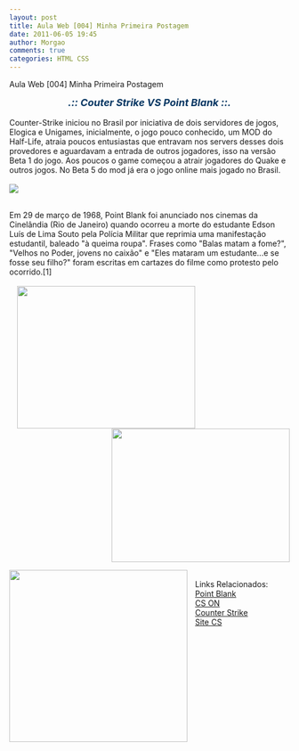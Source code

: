 ```yaml
---
layout: post
title: Aula Web [004] Minha Primeira Postagem
date: 2011-06-05 19:45
author: Morgao
comments: true
categories: HTML CSS
---
```

Aula Web [004] Minha Primeira Postagem

<div style="color: #073763; text-align: center;"><span style="font-size: large;"><i><b>.:: Couter Strike VS Point Blank ::.</b></i></span></div><div style="color: #073763;"><br />
</div>Counter-Strike iniciou no Brasil por iniciativa de dois servidores de jogos, Elogica e Unigames, inicialmente, o jogo pouco conhecido, um MOD do Half-Life, atraia poucos entusiastas que entravam nos servers desses dois provedores e aguardavam a entrada de outros jogadores, isso na versão Beta 1 do jogo. Aos poucos o game começou a atrair jogadores do Quake e outros jogos. No Beta 5 do mod já era o jogo online mais jogado no Brasil.<br />
<br />
<div class="separator" style="clear: both; text-align: center;"><a href="http://dani.greenchannel.ro/wp-content/uploads/2009/10/counter-strike.png" style="clear: left; float: left; margin-bottom: 1em; margin-right: 1em;"><img border="0" src="http://dani.greenchannel.ro/wp-content/uploads/2009/10/counter-strike.png" /></a></div><div class="separator" style="clear: both; text-align: center;"></div><div class="separator" style="clear: both; text-align: center;"></div><div class="separator" style="clear: both; text-align: center;"></div><div class="separator" style="clear: both; text-align: center;"><br />
</div>Em 29 de março de 1968, Point Blank foi anunciado nos cinemas da Cinelândia (Rio de Janeiro) quando ocorreu a morte do estudante Edson Luís de Lima Souto pela Polícia Militar que reprimia uma manifestação estudantil, baleado "à queima roupa". Frases como "Balas matam a fome?", "Velhos no Poder, jovens no caixão" e "Eles mataram um estudante...e se fosse seu filho?" foram escritas em cartazes do filme como protesto pelo ocorrido.[1]<br />
<br />
<a href="https://blogger.googleusercontent.com/img/b/R29vZ2xl/AVvXsEj-Nq3DDOv_ubcJZhs9aCtIFgCOAIYVFPlrof08By8reALeJQJVu38Bo-ZZkU54SBF511iXgby6dlHQXLAVh2GI-RH2nu0u8q1WXYSzzAEUYAYVS62XSKpOAS5iZss0of0KXmJebp11Cbxx/s1600/counter-strike-server.jpg" style="margin-left: 1em; margin-right: 1em;"><img border="0" height="256" src="https://blogger.googleusercontent.com/img/b/R29vZ2xl/AVvXsEj-Nq3DDOv_ubcJZhs9aCtIFgCOAIYVFPlrof08By8reALeJQJVu38Bo-ZZkU54SBF511iXgby6dlHQXLAVh2GI-RH2nu0u8q1WXYSzzAEUYAYVS62XSKpOAS5iZss0of0KXmJebp11Cbxx/s320/counter-strike-server.jpg" width="320" /></a><br />
<div class="separator" style="clear: both; text-align: center;"><a href="http://www.s1consultant.com/tiny/img/Image/PointBlank_20090923_140940.jpg" style="clear: right; float: right; margin-bottom: 1em; margin-left: 1em;"><img border="0" height="240" src="http://www.s1consultant.com/tiny/img/Image/PointBlank_20090923_140940.jpg" width="320" /></a></div><div class="separator" style="clear: both; text-align: center;"><a href="http://degenerandoneuronios.files.wordpress.com/2009/12/point-blank.jpg" style="clear: left; float: left; margin-bottom: 1em; margin-right: 1em;"><img border="0" height="309" src="http://degenerandoneuronios.files.wordpress.com/2009/12/point-blank.jpg" width="320" /></a></div><br />
Links Relacionados:<br />
<a href="http://pb.ongame.com.br/">Point Blank</a><br />
<a href="http://www.csonlinebr.net/">CS ON </a><br />
<a href="http://www.counter-strike.net/">Counter Strike</a><br />
<a href="http://www.sitecs.net/">Site CS</a>
